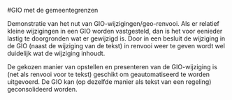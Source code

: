 #GIO met de gemeentegrenzen

Demonstratie van het nut van GIO-wijzigingen/geo-renvooi. Als er relatief kleine wijzigingen in een 
GIO worden vastgesteld, dan is het voor eenieder lastig te doorgronden wat er gewijzigd is. Door
in een besluit de wijziging in de GIO (naast de wijziging van de tekst) in renvooi weer te geven
wordt wel duidelijk wat de wijziging inhoudt.

De gekozen manier van opstellen en presenteren van de GIO-wijziging is (net als renvooi voor te tekst)
geschikt om geautomatiseerd te worden uitgevoerd. De GIO kan (op dezelfde manier als tekst van een regeling)
geconsolideerd worden.
